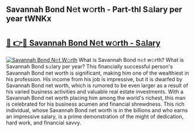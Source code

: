## Savannah Bond N𝚎t w𝚘rth - Part-thl S𝚊lary per year tWNKx

# <h2><a href="http://gc0f61.nevu.top/?p=Savannah+Bond">🔗 👉🔴 Savannah Bond N𝚎t w𝚘rth - S𝚊lary</a></h2>

[![Savannah Bond N𝚎t W𝚘rth](https://i.imgur.com/Oavwk0R.jpeg)](http://gc0f61.nevu.top/?p=Savannah+Bond)
What is Savannah Bond n𝚎t w𝚘rth? What is Savannah Bond s𝚊lary per year?
This financially successful person's Savannah Bond net worth is significant, making him one of the wealthiest in his profession. His income from his job is impressive, but it is dwarfed by Savannah Bond net worth, which is rumored to be even larger as a result of his varied business activities and valuable real estate investments. With a Savannah Bond net worth placing him among the world's richest, this man is celebrated for his business acumen and financial shrewdness. This rich individual, whose Savannah Bond net worth is in the billions and who earns an impressive salary, is a prime demonstration of the might of dedication, hard work, and financial savvy.
